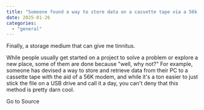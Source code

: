 ```yaml
---
title: "Someone found a way to store data on a cassette tape via a 56k modem, and you can try it too"
date: 2025-01-26
categories: 
  - "general"
---
```


Finally, a storage medium that can give me tinnitus.

While people usually get started on a project to solve a problem or explore a new place, some of them are done because "well, why not?" For example, someone has devised a way to store and retrieve data from their PC to a cassette tape with the aid of a 56K modem, and while it's a ton easier to just stick the file on a USB drive and call it a day, you can't deny that this method is pretty darn cool.

Go to Source
